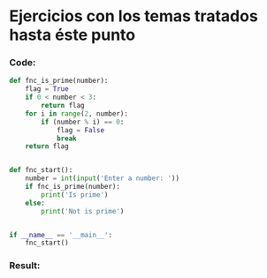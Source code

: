 # **Ejercicios con los temas tratados hasta éste punto**

### **Code:**
```py
def fnc_is_prime(number):
    flag = True
    if 0 < number < 3:
        return flag
    for i in range(2, number):
        if (number % i) == 0:
            flag = False
            break
    return flag


def fnc_start():
    number = int(input('Enter a number: '))
    if fnc_is_prime(number):
        print('Is prime')
    else:
        print('Not is prime')


if __name__ == '__main__':
    fnc_start()
```
### **Result:**
```
```
